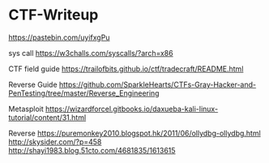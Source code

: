 # CTF-Writeup

https://pastebin.com/uyifxgPu


sys call
https://w3challs.com/syscalls/?arch=x86


CTF field guide
https://trailofbits.github.io/ctf/tradecraft/README.html

Reverse Guide
https://github.com/SparkleHearts/CTFs-Gray-Hacker-and-PenTesting/tree/master/Reverse_Engineering

Metasploit
https://wizardforcel.gitbooks.io/daxueba-kali-linux-tutorial/content/31.html

Reverse
https://puremonkey2010.blogspot.hk/2011/06/ollydbg-ollydbg.html
http://skysider.com/?p=458
http://shayi1983.blog.51cto.com/4681835/1613615
